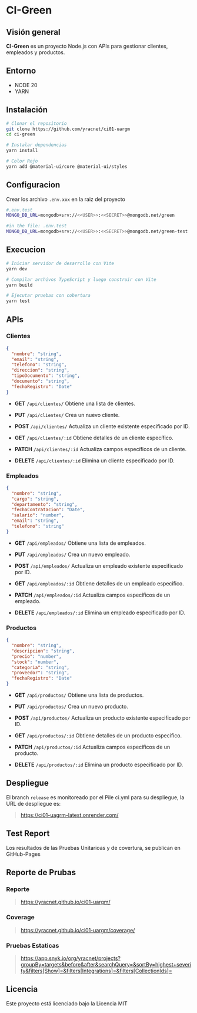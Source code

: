 # CI-Green

## Visión general

**CI-Green** es un proyecto Node.js con APIs para gestionar clientes, empleados y productos.

## Entorno

- NODE 20
- YARN

## Instalación

```bash
# Clonar el repositorio
git clone https://github.com/yracnet/ci01-uargm
cd ci-green

# Instalar dependencias
yarn install

# Color Rojo
yarn add @material-ui/core @material-ui/styles
```

## Configuracion

Crear los archivo `.env.xxx` en la raiz del proyecto

```bash
#.env.test
MONGO_DB_URL=mongodb+srv://<<USER>>:<<SECRET>>@mongodb.net/green
```

```bash
#in the file: .env.test
MONGO_DB_URL=mongodb+srv://<<USER>>:<<SECRET>>@mongodb.net/green-test
```

## Execucion

```bash
# Iniciar servidor de desarrollo con Vite
yarn dev

# Compilar archivos TypeScript y luego construir con Vite
yarn build

# Ejecutar pruebas con cobertura
yarn test
```

## APIs

### Clientes

```json
{
  "nombre": "string",
  "email": "string",
  "telefono": "string",
  "direccion": "string",
  "tipoDocumento": "string",
  "documento": "string",
  "fechaRegistro": "Date"
}
```

- **GET** `/api/clientes/`
  Obtiene una lista de clientes.

- **PUT** `/api/clientes/`
  Crea un nuevo cliente.

- **POST** `/api/clientes/`
  Actualiza un cliente existente especificado por ID.

- **GET** `/api/clientes/:id`
  Obtiene detalles de un cliente específico.

- **PATCH** `/api/clientes/:id`
  Actualiza campos específicos de un cliente.

- **DELETE** `/api/clientes/:id`
  Elimina un cliente especificado por ID.

### Empleados

```json
{
  "nombre": "string",
  "cargo": "string",
  "departamento": "string",
  "fechaContratacion": "Date",
  "salario": "number",
  "email": "string",
  "telefono": "string"
}
```

- **GET** `/api/empleados/`
  Obtiene una lista de empleados.

- **PUT** `/api/empleados/`
  Crea un nuevo empleado.

- **POST** `/api/empleados/`
  Actualiza un empleado existente especificado por ID.

- **GET** `/api/empleados/:id`
  Obtiene detalles de un empleado específico.

- **PATCH** `/api/empleados/:id`
  Actualiza campos específicos de un empleado.

- **DELETE** `/api/empleados/:id`
  Elimina un empleado especificado por ID.

### Productos

```json
{
  "nombre": "string",
  "descripcion": "string",
  "precio": "number",
  "stock": "number",
  "categoria": "string",
  "proveedor": "string",
  "fechaRegistro": "Date"
}
```

- **GET** `/api/productos/`
  Obtiene una lista de productos.

- **PUT** `/api/productos/`
  Crea un nuevo producto.

- **POST** `/api/productos/`
  Actualiza un producto existente especificado por ID.

- **GET** `/api/productos/:id`
  Obtiene detalles de un producto específico.

- **PATCH** `/api/productos/:id`
  Actualiza campos específicos de un producto.

- **DELETE** `/api/productos/:id`
  Elimina un producto especificado por ID.

## Despliegue

El branch `release` es monitoreado por el Pile ci.yml para su despliegue, la URL de despliegue es:

> https://ci01-uagrm-latest.onrender.com/

## Test Report

Los resultados de las Pruebas Unitarioas y de covertura, se publican en GitHub-Pages

## Reporte de Prubas

### Reporte

> https://yracnet.github.io/ci01-uargm/

### Coverage

> https://yracnet.github.io/ci01-uargm/coverage/

### Pruebas Estaticas

> https://app.snyk.io/org/yracnet/projects?groupBy=targets&before&after&searchQuery=&sortBy=highest+severity&filters[Show]=&filters[Integrations]=&filters[CollectionIds]=

## Licencia

Este proyecto está licenciado bajo la Licencia MIT
